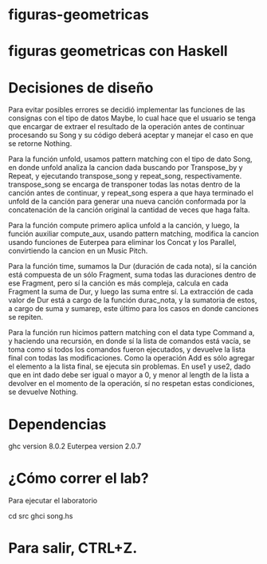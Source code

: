 # figuras-geometricas
# figuras geometricas con Haskell

# Decisiones de diseño
Para evitar posibles errores se decidió implementar las funciones de las consignas con el tipo de datos Maybe, lo cual hace que el usuario se tenga que encargar de extraer el resultado de la operación antes de continuar procesando su Song y su código deberá aceptar y manejar el caso en que se retorne Nothing.

Para la función unfold, usamos pattern matching con el tipo de dato Song, en donde unfold analiza la cancion dada buscando por Transpose_by y Repeat, y ejecutando transpose_song y repeat_song, respectivamente. transpose_song se encarga de transponer todas las notas dentro de la canción antes de continuar, y repeat_song espera a que haya terminado el unfold de la canción para generar una nueva canción conformada por la concatenación de la canción original la cantidad de veces que haga falta.

Para la función compute primero aplica unfold a la canción, y luego, la función auxiliar compute_aux, usando pattern matching, modifica la cancion usando funciones de Euterpea para eliminar los Concat y los Parallel, convirtiendo la cancion en un Music Pitch.

Para la función time, sumamos la Dur (duración de cada nota), sí la canción está compuesta de un sólo Fragment, suma todas las duraciones dentro de ese Fragment, pero sí la canción es más compleja, calcula en cada Fragment la suma de Dur, y luego las suma entre sí. La extracción de cada valor de Dur está a cargo de la función durac_nota, y la sumatoria de estos, a cargo de suma y sumarep, este último para los casos en donde canciones se repiten.

Para la función run hicimos pattern matching con el data type Command a, y haciendo una recursión, en donde sí la lista de comandos está vacía, se toma como si todos los comandos fueron ejecutados, y devuelve la lista final con todas las modificaciones. Como la operación Add es sólo agregar el elemento a la lista final, se ejecuta sin problemas. En use1 y use2, dado que en int dado debe ser igual o mayor a 0, y menor al length de la lista a devolver en el momento de la operación, sí no respetan estas condiciones, se devuelve Nothing.


# Dependencias
ghc version 8.0.2 Euterpea version 2.0.7

# ¿Cómo correr el lab?
Para ejecutar el laboratorio

cd src ghci song.hs

# Para salir, CTRL+Z.
